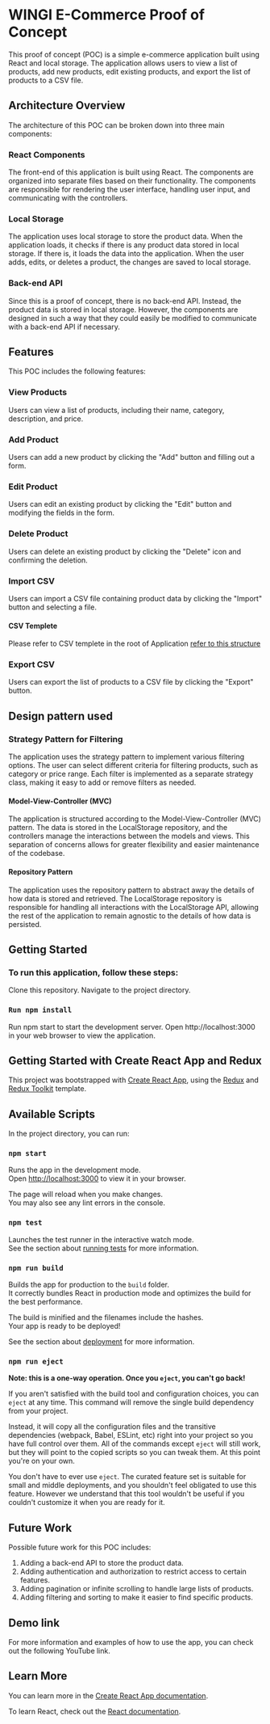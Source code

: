 # WINGI E-Commerce Proof of Concept

This proof of concept (POC) is a simple e-commerce application built using React and local storage. The application allows users to view a list of products, add new products, edit existing products, and export the list of products to a CSV file.

## Architecture Overview
The architecture of this POC can be broken down into three main components:

### React Components
The front-end of this application is built using React. The components are organized into separate files based on their functionality. The components are responsible for rendering the user interface, handling user input, and communicating with the controllers.

### Local Storage
The application uses local storage to store the product data. When the application loads, it checks if there is any product data stored in local storage. If there is, it loads the data into the application. When the user adds, edits, or deletes a product, the changes are saved to local storage.

### Back-end API
Since this is a proof of concept, there is no back-end API. Instead, the product data is stored in local storage. However, the components are designed in such a way that they could easily be modified to communicate with a back-end API if necessary.

## Features
This POC includes the following features:

### View Products
Users can view a list of products, including their name, category, description, and price.

### Add Product
Users can add a new product by clicking the "Add" button and filling out a form.

### Edit Product
Users can edit an existing product by clicking the "Edit" button and modifying the fields in the form.

### Delete Product
Users can delete an existing product by clicking the "Delete" icon and confirming the deletion.

### Import CSV
Users can import a CSV file containing product data by clicking the "Import" button and selecting a file.
#### CSV Templete

Please refer to CSV templete in the root of Application
[refer to this structure ](https://github.com/davidrwanda/wingistore/blob/main/testProdcut.csv)
### Export CSV
Users can export the list of products to a CSV file by clicking the "Export" button.

## Design pattern used 

### Strategy Pattern for Filtering
The application uses the strategy pattern to implement various filtering options. The user can select different criteria for filtering products, such as category or price range. Each filter is implemented as a separate strategy class, making it easy to add or remove filters as needed.

#### Model-View-Controller (MVC)
The application is structured according to the Model-View-Controller (MVC) pattern. The data is stored in the LocalStorage repository, and the controllers manage the interactions between the models and views. This separation of concerns allows for greater flexibility and easier maintenance of the codebase.

#### Repository Pattern
The application uses the repository pattern to abstract away the details of how data is stored and retrieved. The LocalStorage repository is responsible for handling all interactions with the LocalStorage API, allowing the rest of the application to remain agnostic to the details of how data is persisted.
## Getting Started

### To run this application, follow these steps:
Clone this repository.
Navigate to the project directory.
### `Run npm install` 

Run npm start to start the development server.
Open http://localhost:3000 in your web browser to view the application.

## Getting Started with Create React App and Redux
This project was bootstrapped with [Create React App](https://github.com/facebook/create-react-app), using the [Redux](https://redux.js.org/) and [Redux Toolkit](https://redux-toolkit.js.org/) template.

## Available Scripts

In the project directory, you can run:

### `npm start`

Runs the app in the development mode.\
Open [http://localhost:3000](http://localhost:3000) to view it in your browser.

The page will reload when you make changes.\
You may also see any lint errors in the console.

### `npm test`

Launches the test runner in the interactive watch mode.\
See the section about [running tests](https://facebook.github.io/create-react-app/docs/running-tests) for more information.

### `npm run build`

Builds the app for production to the `build` folder.\
It correctly bundles React in production mode and optimizes the build for the best performance.

The build is minified and the filenames include the hashes.\
Your app is ready to be deployed!

See the section about [deployment](https://facebook.github.io/create-react-app/docs/deployment) for more information.

### `npm run eject`

**Note: this is a one-way operation. Once you `eject`, you can't go back!**

If you aren't satisfied with the build tool and configuration choices, you can `eject` at any time. This command will remove the single build dependency from your project.

Instead, it will copy all the configuration files and the transitive dependencies (webpack, Babel, ESLint, etc) right into your project so you have full control over them. All of the commands except `eject` will still work, but they will point to the copied scripts so you can tweak them. At this point you're on your own.

You don't have to ever use `eject`. The curated feature set is suitable for small and middle deployments, and you shouldn't feel obligated to use this feature. However we understand that this tool wouldn't be useful if you couldn't customize it when you are ready for it.

## Future Work
Possible future work for this POC includes:

1. Adding a back-end API to store the product data.
2. Adding authentication and authorization to restrict access to certain features.
3. Adding pagination or infinite scrolling to handle large lists of products.
4. Adding filtering and sorting to make it easier to find specific products.
## Demo link
For more information and examples of how to use the app, you can check out the following YouTube link.

## Learn More

You can learn more in the [Create React App documentation](https://facebook.github.io/create-react-app/docs/getting-started).

To learn React, check out the [React documentation](https://reactjs.org/).


